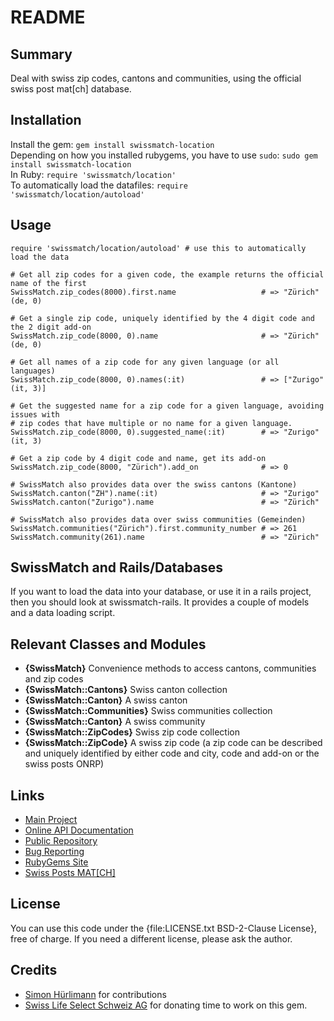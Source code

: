README
======


Summary
-------
Deal with swiss zip codes, cantons and communities, using the official swiss post mat[ch]
database.


Installation
------------
Install the gem: `gem install swissmatch-location`  
Depending on how you installed rubygems, you have to use `sudo`:
`sudo gem install swissmatch-location`  
In Ruby: `require 'swissmatch/location'`  
To automatically load the datafiles: `require 'swissmatch/location/autoload'`


Usage
-----
    require 'swissmatch/location/autoload' # use this to automatically load the data

    # Get all zip codes for a given code, the example returns the official name of the first
    SwissMatch.zip_codes(8000).first.name                   # => "Zürich"(de, 0)

    # Get a single zip code, uniquely identified by the 4 digit code and the 2 digit add-on
    SwissMatch.zip_code(8000, 0).name                       # => "Zürich"(de, 0)

    # Get all names of a zip code for any given language (or all languages)
    SwissMatch.zip_code(8000, 0).names(:it)                 # => ["Zurigo"(it, 3)]

    # Get the suggested name for a zip code for a given language, avoiding issues with
    # zip codes that have multiple or no name for a given language.
    SwissMatch.zip_code(8000, 0).suggested_name(:it)        # => "Zurigo"(it, 3)

    # Get a zip code by 4 digit code and name, get its add-on
    SwissMatch.zip_code(8000, "Zürich").add_on              # => 0

    # SwissMatch also provides data over the swiss cantons (Kantone)
    SwissMatch.canton("ZH").name(:it)                       # => "Zurigo"
    SwissMatch.canton("Zurigo").name                        # => "Zürich"

    # SwissMatch also provides data over swiss communities (Gemeinden)
    SwissMatch.communities("Zürich").first.community_number # => 261
    SwissMatch.community(261).name                          # => "Zürich"


SwissMatch and Rails/Databases
------------------------------
If you want to load the data into your database, or use it in a rails project,
then you should look at swissmatch-rails. It provides a couple of models and
a data loading script.


Relevant Classes and Modules
----------------------------
* __{SwissMatch}__
  Convenience methods to access cantons, communities and zip codes
* __{SwissMatch::Cantons}__
  Swiss canton collection
* __{SwissMatch::Canton}__
  A swiss canton
* __{SwissMatch::Communities}__
  Swiss communities collection
* __{SwissMatch::Canton}__
  A swiss community
* __{SwissMatch::ZipCodes}__
  Swiss zip code collection
* __{SwissMatch::ZipCode}__
  A swiss zip code (a zip code can be described and uniquely identified by either code and city, code and add-on or the swiss posts ONRP)


Links
-----

* [Main Project](https://github.com/apeiros/swissmatch)
* [Online API Documentation](http://rdoc.info/github/apeiros/swissmatch-location/)
* [Public Repository](https://github.com/apeiros/swissmatch-location)
* [Bug Reporting](https://github.com/apeiros/swissmatch-location/issues)
* [RubyGems Site](https://rubygems.org/gems/swissmatch-location)
* [Swiss Posts MAT[CH]](http://www.post.ch/match)


License
-------

You can use this code under the {file:LICENSE.txt BSD-2-Clause License}, free of charge.
If you need a different license, please ask the author.


Credits
-------

* [Simon Hürlimann](https://github.com/huerlisi) for contributions
* [Swiss Life Select Schweiz AG](http://www.swisslife-select.ch/) for donating time to work on this gem.
